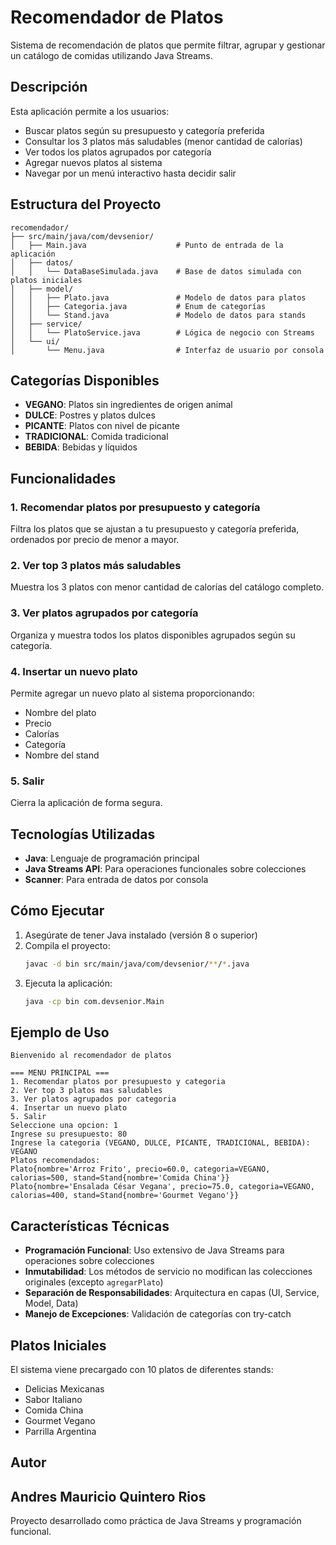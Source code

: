 # Recomendador de Platos

Sistema de recomendación de platos que permite filtrar, agrupar y gestionar un catálogo de comidas utilizando Java Streams.

## Descripción

Esta aplicación permite a los usuarios:
- Buscar platos según su presupuesto y categoría preferida
- Consultar los 3 platos más saludables (menor cantidad de calorías)
- Ver todos los platos agrupados por categoría
- Agregar nuevos platos al sistema
- Navegar por un menú interactivo hasta decidir salir

## Estructura del Proyecto

```
recomendador/
├── src/main/java/com/devsenior/
│   ├── Main.java                    # Punto de entrada de la aplicación
│   ├── datos/
│   │   └── DataBaseSimulada.java    # Base de datos simulada con platos iniciales
│   ├── model/
│   │   ├── Plato.java               # Modelo de datos para platos
│   │   ├── Categoria.java           # Enum de categorías
│   │   └── Stand.java               # Modelo de datos para stands
│   ├── service/
│   │   └── PlatoService.java        # Lógica de negocio con Streams
│   └── ui/
│       └── Menu.java                # Interfaz de usuario por consola
```

## Categorías Disponibles

- **VEGANO**: Platos sin ingredientes de origen animal
- **DULCE**: Postres y platos dulces
- **PICANTE**: Platos con nivel de picante
- **TRADICIONAL**: Comida tradicional
- **BEBIDA**: Bebidas y líquidos

## Funcionalidades

### 1. Recomendar platos por presupuesto y categoría
Filtra los platos que se ajustan a tu presupuesto y categoría preferida, ordenados por precio de menor a mayor.

### 2. Ver top 3 platos más saludables
Muestra los 3 platos con menor cantidad de calorías del catálogo completo.

### 3. Ver platos agrupados por categoría
Organiza y muestra todos los platos disponibles agrupados según su categoría.

### 4. Insertar un nuevo plato
Permite agregar un nuevo plato al sistema proporcionando:
- Nombre del plato
- Precio
- Calorías
- Categoría
- Nombre del stand

### 5. Salir
Cierra la aplicación de forma segura.

## Tecnologías Utilizadas

- **Java**: Lenguaje de programación principal
- **Java Streams API**: Para operaciones funcionales sobre colecciones
- **Scanner**: Para entrada de datos por consola

## Cómo Ejecutar

1. Asegúrate de tener Java instalado (versión 8 o superior)
2. Compila el proyecto:
   ```bash
   javac -d bin src/main/java/com/devsenior/**/*.java
   ```
3. Ejecuta la aplicación:
   ```bash
   java -cp bin com.devsenior.Main
   ```

## Ejemplo de Uso

```
Bienvenido al recomendador de platos

=== MENU PRINCIPAL ===
1. Recomendar platos por presupuesto y categoria
2. Ver top 3 platos mas saludables
3. Ver platos agrupados por categoria
4. Insertar un nuevo plato
5. Salir
Seleccione una opcion: 1
Ingrese su presupuesto: 80
Ingrese la categoria (VEGANO, DULCE, PICANTE, TRADICIONAL, BEBIDA): VEGANO
Platos recomendados:
Plato{nombre='Arroz Frito', precio=60.0, categoria=VEGANO, calorias=500, stand=Stand{nombre='Comida China'}}
Plato{nombre='Ensalada César Vegana', precio=75.0, categoria=VEGANO, calorias=400, stand=Stand{nombre='Gourmet Vegano'}}
```

## Características Técnicas

- **Programación Funcional**: Uso extensivo de Java Streams para operaciones sobre colecciones
- **Inmutabilidad**: Los métodos de servicio no modifican las colecciones originales (excepto `agregarPlato`)
- **Separación de Responsabilidades**: Arquitectura en capas (UI, Service, Model, Data)
- **Manejo de Excepciones**: Validación de categorías con try-catch

## Platos Iniciales

El sistema viene precargado con 10 platos de diferentes stands:
- Delicias Mexicanas
- Sabor Italiano
- Comida China
- Gourmet Vegano
- Parrilla Argentina

## Autor
## Andres Mauricio Quintero Rios

Proyecto desarrollado como práctica de Java Streams y programación funcional.

